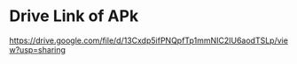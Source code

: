 # Drive Link of APk

https://drive.google.com/file/d/13Cxdp5ifPNQpfTp1mmNIC2IU6aodTSLp/view?usp=sharing
